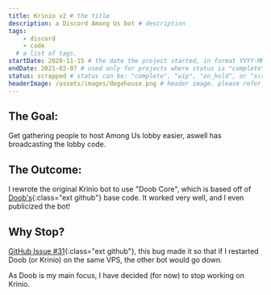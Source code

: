 ```yaml
---
title: Krinio v2 # the title
description: a Discord Among Us bot # description
tags:	
    - discord
    - code
  # a list of tags.
startDate: 2020-11-15 # the date the project started, in format YYYY-MM-DD
endDate: 2021-02-07 # used only for projects where status is "complete" or "scrapped"
status: scrapped # status can be: "complete", "wip", "on_hold", or "scrapped"
headerImage: /assets/images/dogehouse.png # header image. please refer to image relative to site root.
---
```


## The Goal:
Get gathering people to host Among Us lobby easier, aswell has broadcasting the lobby code.

## The Outcome:
I rewrote the original Krinio bot to use "Doob Core", which is based off of [Doob's](https://github.com/doobdev/doob){:class="ext github"} base code. It worked very well, and I even publicized the bot!

## Why Stop?
[GitHub Issue #31](https://github.com/DoobDev/Krinio/issues/31){:class="ext github"}, this bug made it so that if I restarted Doob (or Krinio) on the same VPS, the other bot would go down.

As Doob is my main focus, I have decided (for now) to stop working on Krinio.